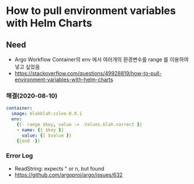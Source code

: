 # How to pull environment variables with Helm Charts

## Need
- Argo Workflow Container의 env 에서 여러개의 환경변수를 range 를 이용하여 넣고 싶었음
- https://stackoverflow.com/questions/49928819/how-to-pull-environment-variables-with-helm-charts

### 해결(2020-08-10)
```yaml
container:
  image: blahblah:cslee-0.0.1
  env:
    {{- range $key, value := .Values.blah.correct }}
    - name: {{ $key }}
      value: {{ $value }}
    {{end -}}
```

### Error Log
- ReadString: expects \" or n, but found
- https://github.com/argoproj/argo/issues/632
